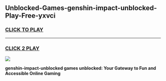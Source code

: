 
## Unblocked-Games-genshin-impact-unblocked-Play-Free-yxvci
<h3>
<a href="https://premium76.site?title=genshin-impact-unblocked&ref=18A1">CLICK TO PLAY</a></h3>
<hr>

<h3>
<a href="https://premium76.site?title=genshin-impact-unblocked&ref=18A1">CLICK 2 PLAY</a>
  
</h3>

<a href="https://premium76.site?title=genshin-impact-unblocked&ref=18A1"><img src="https://clearcache.store/games.png"></a>


**genshin-impact-unblocked games unblocked: Your Gateway to Fun and Accessible Online Gaming**
